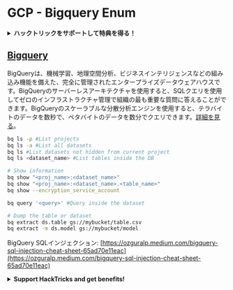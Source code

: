 # GCP - Bigquery Enum

<details>

<summary><strong>ハックトリックをサポートして特典を得る！</strong></summary>

* **HackTricksで会社の広告を見たい**場合や、**PEASSの最新バージョンをダウンロードしたりHackTricksをPDFでダウンロード**したい場合は、[**SUBSCRIPTION PLANS**](https://github.com/sponsors/carlospolop)をチェックしてください！
* [**公式PEASS＆HackTricksグッズ**](https://peass.creator-spring.com)を手に入れる
* [**The PEASS Family**](https://opensea.io/collection/the-peass-family)を見つけて、独占的な[**NFT**](https://opensea.io/collection/the-peass-family)のコレクションを発見する
* 💬 [**Discordグループ**](https://discord.gg/hRep4RUj7f)または[**telegramグループ**](https://t.me/peass)に参加するか、**Twitter**で私をフォローする 🐦 [**@carlospolopm**](https://twitter.com/carlospolopm)
* **ハッキングのトリックを共有するには、PRを** [**HackTricks**](https://github.com/carlospolop/hacktricks) **および** [**HackTricks Cloud**](https://github.com/carlospolop/hacktricks-cloud) **のGitHubリポジトリに提出してください。**

</details>

## [Bigquery](https://cloud.google.com/bigquery/docs/bq-command-line-tool)

BigQueryは、機械学習、地理空間分析、ビジネスインテリジェンスなどの組み込み機能を備えた、完全に管理されたエンタープライズデータウェアハウスです。BigQueryのサーバーレスアーキテクチャを使用すると、SQLクエリを使用してゼロのインフラストラクチャ管理で組織の最も重要な質問に答えることができます。BigQueryのスケーラブルな分散分析エンジンを使用すると、テラバイトのデータを数秒で、ペタバイトのデータを数分でクエリできます。[詳細を見る](https://cloud.google.com/bigquery/docs/introduction)。
```bash
bq ls -p #List projects
bq ls -a #List all datasets
bq ls #List datasets not hidden from current project
bq ls <dataset_name> #List tables inside the DB

# Show information
bq show "<proj_name>:<dataset_name>"
bq show "<proj_name>:<dataset_name>.<table_name>"
bq show --encryption_service_account

bq query '<query>' #Query inside the dataset

# Dump the table or dataset
bq extract ds.table gs://mybucket/table.csv
bq extract -m ds.model gs://mybucket/model
```
BigQuery SQLインジェクション: [https://ozguralp.medium.com/bigquery-sql-injection-cheat-sheet-65ad70e11eac](https://ozguralp.medium.com/bigquery-sql-injection-cheat-sheet-65ad70e11eac)

<details>

<summary><strong>Support HackTricks and get benefits!</strong></summary>

* **HackTricksをサポートして特典を受け取る方法:**
  * **会社の広告をHackTricksで掲載したい場合や、最新版のPEASSにアクセスしたい場合、またはHackTricksをPDFでダウンロードしたい場合は、[SUBSCRIPTION PLANS](https://github.com/sponsors/carlospolop)をご確認ください！**
  * [公式PEASS＆HackTricksグッズ](https://peass.creator-spring.com)を手に入れましょう
  * [The PEASS Family](https://opensea.io/collection/the-peass-family)を見つけて、独占的な[NFT](https://opensea.io/collection/the-peass-family)のコレクションを発見しましょう
  * 💬 [Discordグループ](https://discord.gg/hRep4RUj7f)または[Telegramグループ](https://t.me/peass)に参加するか、Twitterで私をフォローしましょう 🐦 [@carlospolopm](https://twitter.com/carlospolopm)
  * 自分のハッキングテクニックを共有するために、[HackTricks](https://github.com/carlospolop/hacktricks)と[HackTricks Cloud](https://github.com/carlospolop/hacktricks-cloud)のGitHubリポジトリにPRを提出しましょう。

</details>

